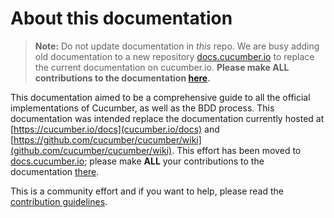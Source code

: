 # About this documentation

> **Note:** Do not update documentation in *this* repo. We are busy adding old documentation to a new repository [docs.cucumber.io](https://github.com/cucumber/docs.cucumber.io) to replace the current documentation on cucumber.io.
**Please make ALL contributions to the documentation [here](https://github.com/cucumber/docs.cucumber.io).**

This documentation aimed to be a comprehensive guide to all the official
implementations of Cucumber, as well as the BDD process. This documentation was intended
replace the documentation currently hosted at
[https://cucumber.io/docs](cucumber.io/docs) and [https://github.com/cucumber/cucumber/wiki](github.com/cucumber/cucumber/wiki). This effort has been moved to [docs.cucumber.io](https://github.com/cucumber/docs.cucumber.io); please make **ALL** your contributions to the documentation [there]((https://github.com/cucumber/docs.cucumber.io)).

This is a community effort and if you want to help, please read the
[contribution guidelines](contributing-to-documentation.md).
